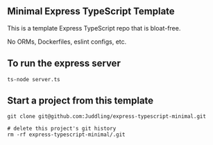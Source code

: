 ## Minimal Express TypeScript Template
This is a template Express TypeScript repo that is bloat-free.

No ORMs, Dockerfiles, eslint configs, etc.

## To run the express server
```
ts-node server.ts
```

## Start a project from this template
```
git clone git@github.com:Juddling/express-typescript-minimal.git

# delete this project's git history
rm -rf express-typescript-minimal/.git
```
